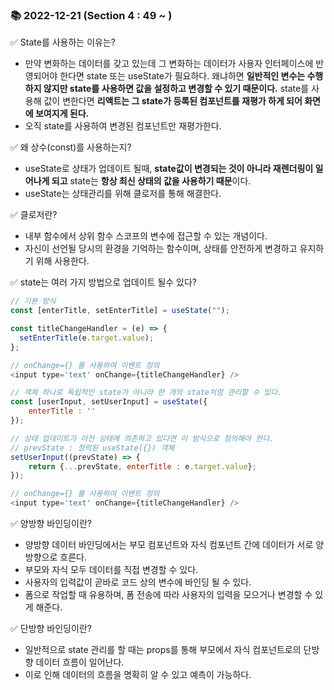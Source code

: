 ### 📚 2022-12-21 (Section 4 : 49 ~ )

✅ State를 사용하는 이유는?<br/>

- 만약 변화하는 데이터를 갖고 있는데 그 변화하는 데이터가 사용자 인터페이스에 반영되어야 한다면 state 또는 useState가 필요하다. 왜냐하면 **일반적인 변수는 수행하지 않지만 state를 사용하면 값을 설정하고 변경할 수 있기 때문이다.** state를 사용해 값이 변한다면 **리액트는 그 state가 등록된 컴포넌트를 재평가 하게 되어 화면에 보여지게 된다.**
- 오직 state를 사용하여 변경된 컴포넌트만 재평가한다.

✅ 왜 상수(const)를 사용하는지?<br/>

- useState로 상태가 업데이트 될때, **state값이 변경되는 것이 아니라 재렌더링이 일어나게 되고** state는 **항상 최신 상태의 값을 사용하기 때문**이다.
- useState는 상태관리를 위해 클로저를 통해 해결한다.

✅ 클로저란?<br/>

- 내부 함수에서 상위 함수 스코프의 변수에 접근할 수 있는 개념이다.
- 자신이 선언될 당시의 환경을 기억하는 함수이며, 상태를 안전하게 변경하고 유지하기 위해 사용한다.

✅ state는 여러 가지 방법으로 업데이트 될수 있다?<br/>

```javascript
// 기본 방식
const [enterTitle, setEnterTitle] = useState("");

const titleChangeHandler = (e) => {
  setEnterTitle(e.target.value);
};

// onChange={} 를 사용하여 이벤트 정의
<input type='text' onChange={titleChangeHandler} />
```

```javascript
// 객체 하나로 독립적인 state가 아니라 한 개의 state처럼 관리할 수 있다.
const [userInput, setUserInput] = useState({
    enterTitle : ''
});

// 상태 업데이트가 이전 상태에 의존하고 있다면 이 방식으로 정의해야 한다.
// prevState : 정의된 useState({}) 객체
setUserInput((prevState) => {
    return {...prevState, enterTitle : e.target.value}; 
});

// onChange={} 를 사용하여 이벤트 정의
<input type='text' onChange={titleChangeHandler} />
```

✅ 양방향 바인딩이란?<br/>
- 양방향 데이터 바인딩에서는 부모 컴포넌트와 자식 컴포넌트 간에 데이터가 서로 양방향으로 흐른다. 
- 부모와 자식 모두 데이터를 직접 변경할 수 있다.
- 사용자의 입력값이 곧바로 코드 상의 변수에 바인딩 될 수 있다.
- 폼으로 작업할 때 유용하며, 폼 전송에 따라 사용자의 입력을 모으거나 변경할 수 있게 해준다.

✅ 단방향 바인딩이란?<br/>
- 일반적으로 state 관리를 할 때는 props를 통해 부모에서 자식 컴포넌트로의 단방향 데이터 흐름이 일어난다.
- 이로 인해 데이터의 흐름을 명확히 알 수 있고 예측이 가능하다.

